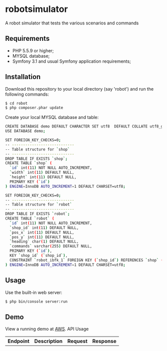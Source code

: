 robotsimulator 
========================

A robot simulator that tests the various scenarios and commands

Requirements
------------

  * PHP 5.5.9 or higher;
  * MYSQL database;
  * Symfony 3.1 and usual Symfony application requirements;
  
Installation
------------
Download this repository to your local directory (say 'robot') and run the following commands:
```bash
$ cd robot 
$ php composer.phar update
```
Create your local MYSQL database and table:
```bash
CREATE DATABASE demo DEFAULT CHARACTER SET utf8  DEFAULT COLLATE utf8_general_ci;
USE DATABASE demo;

SET FOREIGN_KEY_CHECKS=0;
-- ----------------------------
-- Table structure for `shop`
-- ----------------------------
DROP TABLE IF EXISTS `shop`;
CREATE TABLE `shop` (
  `id` int(11) NOT NULL AUTO_INCREMENT,
  `width` int(11) DEFAULT NULL,
  `height` int(11) DEFAULT NULL,
  PRIMARY KEY (`id`)
) ENGINE=InnoDB AUTO_INCREMENT=1 DEFAULT CHARSET=utf8;

SET FOREIGN_KEY_CHECKS=0;
-- ----------------------------
-- Table structure for `robot`
-- ----------------------------
DROP TABLE IF EXISTS `robot`;
CREATE TABLE `robot` (
  `id` int(11) NOT NULL AUTO_INCREMENT,
  `shop_id` int(11) DEFAULT NULL,
  `pos_x` int(11) DEFAULT NULL,
  `pos_y` int(11) DEFAULT NULL,
  `heading` char(1) DEFAULT NULL,
  `commands` varchar(255) DEFAULT NULL,
  PRIMARY KEY (`id`),
  KEY `shop_id` (`shop_id`),
  CONSTRAINT `robot_ibfk_1` FOREIGN KEY (`shop_id`) REFERENCES `shop` (`id`) ON DELETE CASCADE ON UPDATE CASCADE
) ENGINE=InnoDB AUTO_INCREMENT=1 DEFAULT CHARSET=utf8;

```


Usage
-----
Use the built-in web server:
```bash
$ php bin/console server:run
```

Demo
-----
View a running demo at <a href="http://ec2-52-62-172-4.ap-southeast-2.compute.amazonaws.com/">AWS</a>.
API Usage
<table>
 <tr><th>Endpoint</th><th>Description</th><th>Request</th><th>Response</th></tr>
</table>

